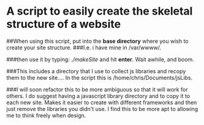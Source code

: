# A script to easily create the skeletal structure of a website

##When using this script, put into the **base directory** where you wish to create your site structure.
###I.e. i have mine in /var/wwww/.

###then use it by typing: *./makeSite <nameOfNewSite>* and hit **enter**. Wait awhile, and boom.

###This includes a directory that I use to collect js libraries and recopy them to the new site.... In the script this is    /home/chris/Documents/jsLibs.

###I will soon refactor this to be more ambiguous so that it will work for others. I do suggest having a javascript library directory and to copy it to each new site. Makes it easier to create with different frameworks and then just remove the libraries you didn't use. I find this to be more apt to allowing me to think freely when design.
